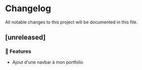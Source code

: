 # Changelog

All notable changes to this project will be documented in this file.

## [unreleased]

### 🚀 Features

- Ajout d'une navbar à mon portfolio

<!-- generated by git-cliff -->
